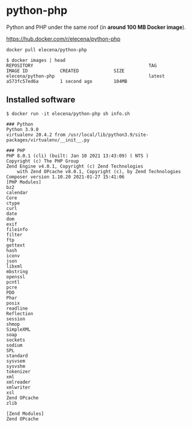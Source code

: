 python-php
==========

Python and PHP under the same roof (in **around 100 MB Docker image**).

https://hub.docker.com/r/elecena/python-php

```
docker pull elecena/python-php
```

```
$ docker images | head
REPOSITORY                                           TAG                 IMAGE ID            CREATED             SIZE
elecena/python-php                                   latest              a573fc57ed6a        1 second ago        104MB
```

## Installed software

```
$ docker run -it elecena/python-php sh info.sh

### Python
Python 3.9.0
virtualenv 20.4.2 from /usr/local/lib/python3.9/site-packages/virtualenv/__init__.py

### PHP
PHP 8.0.1 (cli) (built: Jan 10 2021 13:43:09) ( NTS )
Copyright (c) The PHP Group
Zend Engine v4.0.1, Copyright (c) Zend Technologies
    with Zend OPcache v8.0.1, Copyright (c), by Zend Technologies
Composer version 1.10.20 2021-01-27 15:41:06
[PHP Modules]
bz2
calendar
Core
ctype
curl
date
dom
exif
fileinfo
filter
ftp
gettext
hash
iconv
json
libxml
mbstring
openssl
pcntl
pcre
PDO
Phar
posix
readline
Reflection
session
shmop
SimpleXML
soap
sockets
sodium
SPL
standard
sysvsem
sysvshm
tokenizer
xml
xmlreader
xmlwriter
xsl
Zend OPcache
zlib

[Zend Modules]
Zend OPcache
```
